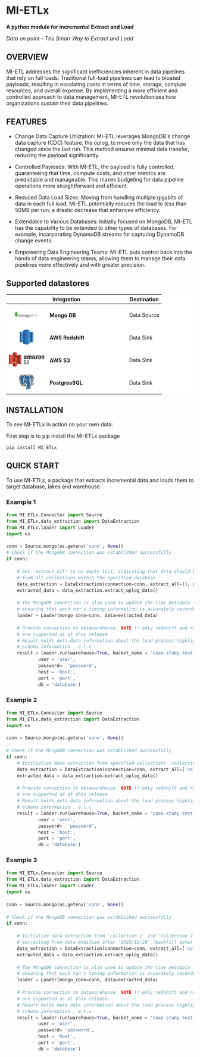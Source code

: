# MI-ETLx

**A python module for incremental Extract and Load**

_Data on point - The Smart Way to Extract and Load_

## OVERVIEW

MI-ETL addresses the significant inefficiencies inherent in data pipelines that rely on full loads. Traditional full-load pipelines can lead to bloated payloads, resulting in escalating costs in terms of time, storage, compute resources, and overall expense. By implementing a more efficient and controlled approach to data management, MI-ETL revolutionizes how organizations sustain their data pipelines.

## FEATURES

- Change Data Capture Utilization: MI-ETL leverages MongoDB's change data capture (CDC) feature, the oplog, to move only the data that has changed since the last run. This method ensures minimal data transfer, reducing the payload significantly.

- Controlled Payloads: With MI-ETL, the payload is fully controlled, guaranteeing that time, compute costs, and other metrics are predictable and manageable. This makes budgeting for data pipeline operations more straightforward and efficient.

- Reduced Data Load Sizes: Moving from handling multiple gigabits of data in each full load, MI-ETL potentially reduces the load to less than 50MB per run, a drastic decrease that enhances efficiency.

- Extendable to Various Databases: Initially focused on MongoDB, MI-ETL has the capability to be extended to other types of databases. For example, incorporating DynamoDB streams for capturing DynamoDB change events.

- Empowering Data Engineering Teams: MI-ETL puts control back into the hands of data engineering teams, allowing them to manage their data pipelines more effectively and with greater precision.

<!-- Data pipelines that do full loads are a ticking time bomb building up to when the payload gets bloated out of proportion. This forces organisations to incrementally spend more (time, storage and compute resources, and so cost) to sustain their data pipelines.

MI-ETL takes advantage of the change data capture (CDC) feature in MongoDB, the oplog. This way, it moves only changed objects from source to destination since it's last run. This means that the payload is fully controlled, guaranteeing that time, compute cost and other metrics can easily be determined and budgeted for. Provided DE teams are ready to don their engineering, hats, MI-ETL ensures they take back control of the data pipeline. From moving multiple gigabits of files at each full load, MI-ETL could potentially reduce the load to less than 50MB at each run.

MI-ETL is focused initially on MongoDB but can be extended to included other types of dbs. DynamoDB streams for example could be incorporated for DynamoDB change events. -->

## Supported datastores

<table style="background-color: #fff;">
	<thead>
		<tr>
			<th colspan="2">Integration</th>
			<th>Destination</th>
		</tr>
	</thead>
	<tbody>
		<tr>
			<td style="text-align: center; height: 40px; background-color: #fff;">
				<img height="40" src="./docs/MongoDB-Logo.jpg" />
			</td>
			<td style="width: 200px;">
				<h4>Mongo DB</h4>
			</td>
			<td>
				Data Source
			</td>
		</tr>
		<tr>
			<td style="text-align: center; height: 40px; background-color: #fff;">
				<img height="40" src="./docs/datasource_redshift.jpg" />
			</td>
			<td style="width: 200px;">
				<h4>AWS Redshift</h4>
			</td>
			<td>
				Data Sink
			</td>
		</tr>
		<tr>
			<td style="text-align: center; height: 40px; background-color: #fff;">
				<img height="40" src="./docs/awss3.jpg" />
			</td>
			<td style="width: 200px;">
				<h4>AWS S3</h4>
			</td>
			<td>
				Data Sink
			</td>
		</tr>
		<tr>
			<td style="text-align: center; height: 40px; background-color: #fff;">
				<img height="40" src="./docs/postgres.jpg" />
			</td>
			<td style="width: 200px;">
				<h4>PostgresSQL</h4>
			</td>
			<td>
				Data Sink
			</td>
		</tr>
	</tbody>
</table>

## INSTALLATION

To see MI-ETLx in action on your own data:

First step is to pip install the MI-ETLx package

```
pip install MI_ETLx
```

## QUICK START

To use MI-ETLx, a package that extracts incremental data and loads them to target database, lakes and warehouse

### Example 1

```python
from MI_ETLx.Connector import Source
from MI_ETLx.data_extraction import DataExtraction
from MI_ETLx.loader import Loader
import os

conn = Source.mongo(os.getenv('conn', None))
# Check if the MongoDB connection was established successfully
if conn:

	# Set 'extract_all' to an empty list, indicating that data should be extracted
    # from all collections within the specified database.
	data_extraction = DataExtraction(connection=conn, extract_all=[], db='sample_analytics')
	extracted_data = data_extraction.extract_oplog_data()

	# The MongoDB connection is also used to update the time metadata for the next run,
	# ensuring that each run's timing information is accurately recorded.
	loader = Loader(mongo_conn=conn, data=extracted_data)

	# Provide connection to datawarehouse. NOTE !! only redshift and respective postgres dbs
	# are supported as at this release
	# Result holds meta data information about the load process highlighting if it passed or fail,
	# schema information , e.t.c
	result = loader.run(warehouse=True, bucket_name = 'case-study-testinterview', prefix='test',
			user = 'user',
			password=  'password',
			host = 'host',
			port = 'port',
			db = 'database')
```

### Example 2

```python
from MI_ETLx.Connector import Source
from MI_ETLx.data_extraction import DataExtraction
import os

conn = Source.mongo(os.getenv('conn', None))

# Check if the MongoDB connection was established successfully
if conn:
	# Intitialize data extraction from specified collections 'collection_1' and 'collection_2' within 'sample_analytics' # database.
	data_extraction = DataExtraction(connection=conn, extract_all=['collection_1', 'collection_2'], db='sample_analytics')
	extracted_data = data_extraction.extract_oplog_data()

	# Provide connection to datawarehouse. NOTE !! only redshift and respective postgres dbs
	# are supported as at this release.
	# Result holds meta data information about the load process highlighting if it passed or fail,
	# schema information , e.t.c
	result = loader.run(warehouse=True, bucket_name = 'case-study-testinterview', prefix='test',
			user = 'user',
			password=  'password',
			host = 'host',
			port = 'port',
			db = 'database')
```

### Example 3

```python
from MI_ETLx.Connector import Source
from MI_ETLx.data_extraction import DataExtraction
from MI_ETLx.loader import Loader
import os

conn = Source.mongo(os.getenv('conn', None))

# Check if the MongoDB connection was established successfully
if conn:

	# Initialize data extraction from 'collection_1' and 'collection_2' in 'sample_analytics',
	# extracting from data modified after '2023/12/28' (backfill date).
	data_extraction = DataExtraction(connection=conn, extract_all=['collection_1', 'collection_2'],  db='sample_analytics', backfill='2023/12/28')
	extracted_data = data_extraction.extract_oplog_data()

	# The MongoDB connection is also used to update the time metadata for the next run,
	# ensuring that each run's timing information is accurately recorded.
	loader = Loader(mongo_conn=conn, data=extracted_data)

	# Provide connection to datawarehouse. NOTE !! only redshift and respective postgres dbs
	# are supported as at this release.
	# Result holds meta data information about the load process highlighting if it passed or fail,
	# schema information , e.t.c
	result = loader.run(warehouse=True, bucket_name = 'case-study-testinterview', prefix='test',
			user = 'user',
			password= 'password',
			host = 'host',
			port = 'port',
			db = 'database')
```
